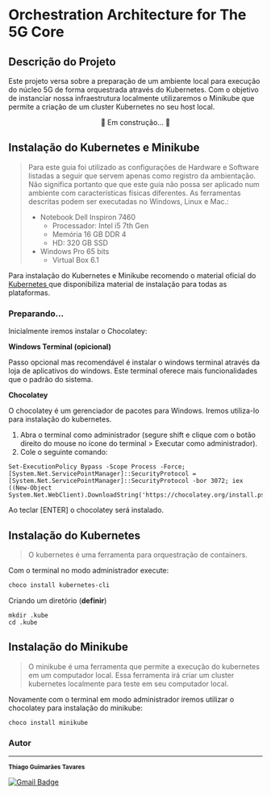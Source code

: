 # Orchestration Architecture for The 5G Core



## Descrição do Projeto

Este projeto versa sobre a preparação de um ambiente local para execução do núcleo 5G de forma orquestrada através do Kubernetes. Com o objetivo de instanciar nossa infraestrutura localmente utilizaremos o Minikube que permite a criação de um cluster Kubernetes no seu host local.

<p align="center">🚀 Em construção... 🚧</p>



## Instalação do Kubernetes e Minikube

> Para este guia foi utilizado as configurações de Hardware e Software listadas a seguir que servem apenas como registro da ambientação. Não significa portanto que que este guia não possa ser aplicado num ambiente com características físicas diferentes. As ferramentas descritas podem ser executadas no Windows, Linux e Mac.:
>
> - Notebook Dell Inspiron 7460
>   - Processador: Intel i5 7th Gen
>   - Memória 16 GB DDR 4
>   - HD: 320 GB SSD
> - Windows Pro 65 bits
>   - Virtual Box 6.1

Para instalação do Kubernetes e Minikube recomendo o material oficial do [Kubernetes ](https://kubernetes.io/docs/tasks/tools/) que disponibiliza material de instalação para todas as plataformas.

### Preparando...

Inicialmente iremos instalar o Chocolatey:

**Windows Terminal (opicional)**

Passo opcional mas recomendável é instalar o windows terminal através da loja de aplicativos do windows. Este terminal oferece mais funcionalidades que o padrão do sistema.

**Chocolatey**

O chocolatey é um gerenciador de pacotes para Windows. Iremos utiliza-lo para instalação do kubernetes.

1. Abra o terminal como administrador (segure shift e clique com o botão direito do mouse no ícone do terminal > Executar como administrador).
2. Cole o seguinte comando:

```shell
Set-ExecutionPolicy Bypass -Scope Process -Force; [System.Net.ServicePointManager]::SecurityProtocol = [System.Net.ServicePointManager]::SecurityProtocol -bor 3072; iex ((New-Object System.Net.WebClient).DownloadString('https://chocolatey.org/install.ps1'))
```

Ao teclar [ENTER] o chocolatey será instalado.

## Instalação do Kubernetes

> O kubernetes é uma ferramenta para orquestração de containers.

Com o terminal no modo administrador execute:

```powershell
choco install kubernetes-cli
```

Criando um diretório (**definir**)

```
mkdir .kube
cd .kube
```

## Instalação do Minikube

> O minikube é uma ferramenta que permite a execução do kubernetes em um computador local. Essa ferramenta irá criar um cluster kubernetes localmente para teste em seu computador local.

Novamente com o terminal em modo administrador iremos utilizar o chocolatey para instalação do minikube:

```shell
choco install minikube
```



### Autor

---



 <sub><b>Thiago Guimarães Tavares</b></sub>

[![Gmail Badge](https://img.shields.io/badge/-thiagogmta@gmail.com-c14438?style=flat-square&logo=Gmail&logoColor=white&link=mailto:thiagogmta@gmail.com)](mailto:thiagogmta@gmail.com)